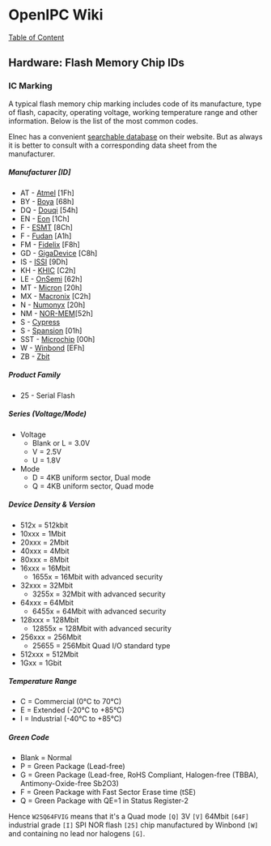 # OpenIPC Wiki
[Table of Content](../README.md)

Hardware: Flash Memory Chip IDs
-------------------------------

### IC Marking

A typical flash memory chip marking includes code of its manufacture, type of
flash, capacity, operating voltage, working temperature range and other
information. Below is the list of the most common codes. 

Elnec has a convenient [searchable database](https://www.elnec.com/en/search/) 
on their website. But as always it is better to consult with a corresponding
data sheet from the manufacturer.

##### Manufacturer [ID]
 
- AT - [Atmel](https://www.microchip.com/) [1Fh]
- BY - [Boya](https://www.boyamicro.com/) [68h]
- DQ - [Douqi](http://www.douqitech.com/) [54h]
- EN - [Eon](https://www.esmt.com.tw/) [1Ch]
- F - [ESMT](https://www.esmt.com.tw/) [8Ch]
- F - [Fudan](https://www.fm-chips.com/) [A1h]
- FM - [Fidelix](https://www.fidelix.co.kr/) [F8h]
- GD - [GigaDevice](https://www.gigadevice.com/) [C8h]
- IS - [ISSI](https://www.issi.com/) [9Dh]
- KH - [KHIC](https://www.macronix.com.hk/) [C2h]
- LE - [OnSemi](https://www.onsemi.com/) [62h]
- MT - [Micron](https://www.micron.com/) [20h]
- MX - [Macronix](https://www.macronix.com) [C2h]
- N - [Numonyx](https://www.micron.com/) [20h]
- NM - [NOR-MEM](http://www.normem.com/)[52h]
- S - [Cypress](https://www.infineon.com/)
- S - [Spansion](https://www.infineon.com/) [01h]
- SST - [Microchip](https://www.microchip.com/) [00h]
- W - [Winbond](https://www.winbond.com/) [EFh]
- ZB - [Zbit](http://zbitsemi.com/)

##### Product Family

- 25 - Serial Flash

##### Series (Voltage/Mode)

- Voltage
  - Blank or L = 3.0V
  - V = 2.5V
  - U = 1.8V
- Mode
  - D = 4KB uniform sector, Dual mode
  - Q = 4KB uniform sector, Quad mode

##### Device Density & Version
- 512x = 512kbit
- 10xxx = 1Mbit
- 20xxx = 2Mbit
- 40xxx = 4Mbit
- 80xxx = 8Mbit
- 16xxx = 16Mbit
  - 1655x = 16Mbit with advanced security
- 32xxx = 32Mbit
  - 3255x = 32Mbit with advanced security
- 64xxx = 64Mbit
  - 6455x = 64Mbit with advanced security
- 128xxx = 128Mbit
  - 12855x = 128Mbit with advanced security
- 256xxx = 256Mbit
  - 25655 = 256Mbit Quad I/O standard type
- 512xxx = 512Mbit
- 1Gxx = 1Gbit

##### Temperature Range

- C = Commercial (0°C to 70°C)
- E = Extended (-20°C to +85°C)
- I = Industrial (-40°C to +85°C)

##### Green Code

- Blank = Normal
- P = Green Package (Lead-free)
- G = Green Package (Lead-free, RoHS Compliant, Halogen-free (TBBA), Antimony-Oxide-free Sb2O3)
- F = Green Package with Fast Sector Erase time (tSE)
- Q = Green Package with QE=1 in Status Register-2

Hence `W25Q64FVIG` means that it's a Quad mode `[Q]` 3V `[V]` 64Mbit `[64F]`
industrial grade `[I]` SPI NOR flash `[25]` chip manufactured by Winbond `[W]`
and containing no lead nor halogens `[G]`.
